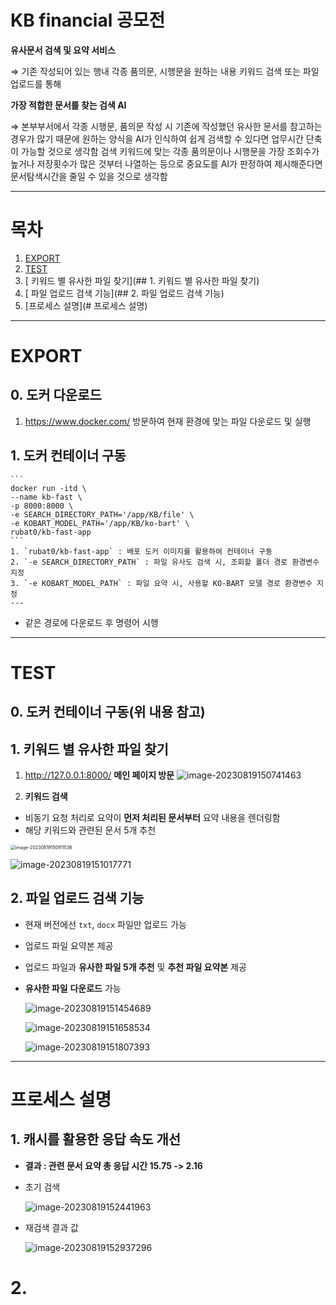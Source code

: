 # KB financial 공모전
**유사문서 검색 및 요약 서비스**

⇒ 기존 작성되어 있는 행내 각종 품의문, 시행문을 원하는 내용 키워드 검색 또는 파일 업로드를 통해

**가장 적합한 문서를 찾는 검색 AI**

⇒ 본부부서에서 각종 시행문, 품의문 작성 시 기존에 작성했던 유사한 문서를 참고하는 경우가 많기 때문에 원하는 양식을 AI가 인식하여 쉽게 검색할 수 있다면 업무시간 단축이 가능할 것으로 생각함 검색 키워드에 맞는 각종 품의문이나 시행문을 가장 조회수가 높거나 저장횟수가 많은 것부터 나열하는 등으로 중요도를 AI가 판정하여 제시해준다면 문서탐색시간을 줄일 수 있을 것으로 생각함

---

# 목차

1. [EXPORT](#EXPORT)
2. [TEST](#TEST)
3. [ 키워드 별 유사한 파일 찾기](## 1. 키워드 별 유사한 파일 찾기)
4. [ 파일 업로드 검색 기능](## 2. 파일 업로드 검색 기능)
5. [프로세스 설명](# 프로세스 설명)

---

# EXPORT

## 0. 도커 다운로드

1. https://www.docker.com/ 방문하여 현재 환경에 맞는 파일 다운로드 및 실행

## 1. 도커 컨테이너 구동

````
```
docker run -itd \
--name kb-fast \
-p 8000:8000 \
-e SEARCH_DIRECTORY_PATH='/app/KB/file' \
-e KOBART_MODEL_PATH='/app/KB/ko-bart' \
rubat0/kb-fast-app
```
1. `rubat0/kb-fast-app` : 배포 도커 이미지를 활용하여 컨테이너 구동
2. `-e SEARCH_DIRECTORY_PATH` : 파일 유사도 검색 시, 조회할 폴더 경로 환경변수 지정
3. `-e KOBART_MODEL_PATH` : 파일 요약 시, 사용할 KO-BART 모델 경로 환경변수 지정
---
````

- 같은 경로에 다운로드 후 명령어 시행

---

# TEST

## 0. 도커 컨테이너 구동(위 내용 참고)

## 1. 키워드 별 유사한 파일 찾기

1. http://127.0.0.1:8000/ **메인 페이지 방문**	![image-20230819150741463](./assets/image-20230819150741463.png)

2. **키워드 검색**

- 비동기 요청 처리로 요약이 **먼저 처리된 문서부터** 요약 내용을 렌더링함
- 해당 키워드와 관련된 문서 5개 추천

<img src="./assets/image-20230819150911536.png" alt="image-20230819150911536" style="zoom:50%;" />

![image-20230819151017771](./assets/image-20230819151017771.png)

## 2. 파일 업로드 검색 기능

- 현재 버전에선 `txt`, `docx`  파일만 업로드 가능

- 업로드 파일 요약본 제공

- 업로드 파일과 **유사한 파일 5개 추천** 및 **추천 파일 요약본** 제공

- **유사한 파일** **다운로드** 가능

  ![image-20230819151454689](./assets/image-20230819151454689.png)

  ![image-20230819151658534](./assets/image-20230819151658534.png)

  ![image-20230819151807393](./assets/image-20230819151807393.png)

---

# 프로세스 설명

## 1. 캐시를 활용한 응답 속도 개선

- **결과 : 관련 문서 요약 총 응답 시간 15.75 -> 2.16**

- 초기 검색

  ![image-20230819152441963](./assets/image-20230819152441963.png)

- 재검색 결과 값

  ![image-20230819152937296](./assets/image-20230819152937296.png)

# 2.

